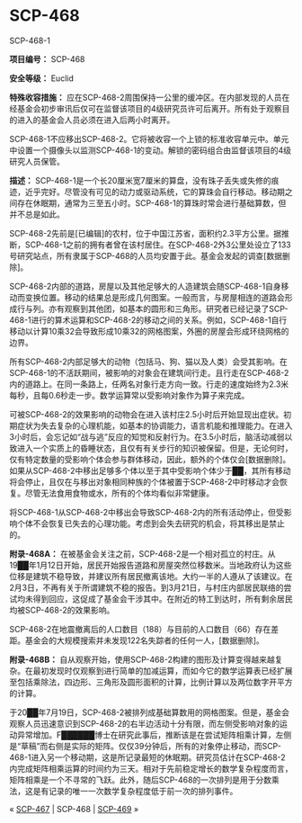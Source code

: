 # SCP-468
                        




SCP-468-1



**项目编号：** SCP-468

**安全等级：** Euclid

**特殊收容措施：** 应在SCP-468-2周围保持一公里的缓冲区。在内部发现的人员在经基金会初步审讯后仅可在监督该项目的4级研究员许可后离开。所有处于观察目的进入的基金会人员必须在进入后两小时离开。

SCP-468-1不应移出SCP-468-2。它将被收容一个上锁的标准收容单元中。单元中设置一个摄像头以监测SCP-468-1的变动。解锁的密码组合由监督该项目的4级研究人员保管。

**描述：** SCP-468-1是一个长20厘米宽7厘米的算盘，没有珠子丢失或失修的痕迹，近乎完好。尽管没有可见的动力或驱动系统，它的算珠会自行移动。移动期之间存在休眠期，通常为三至五小时。SCP-468-1的算珠时常会进行基础算数，但并不总是如此。

SCP-468-2先前是[已编辑]的农村，位于中国江苏省，面积约2.3平方公里。据推断，SCP-468-1之前的拥有者曾在该村居住。在SCP-468-2外3公里处设立了133号研究站点，所有隶属于SCP-468的人员均安置于此。基金会发起的调查[数据删除]。

SCP-468-2内部的道路，房屋以及其他足够大的人造建筑会随SCP-468-1自身移动而变换位置。移动的结果总是形成几何图案。一般而言，与房屋相连的道路会形成行与列。亦有观察到其他团，如基本的圆形和三角形。研究者已经记录了SCP-468-1进行的算术运算和SCP-468-2的移动之间的关系。例如，SCP-468-1自行移动以计算10乘32会导致形成10乘32的网格图案，外圈的房屋会形成环绕网格的边界。

所有SCP-468-2内部足够大的动物（包括马、狗、猫以及人类）会受其影响。在SCP-468-1的不活跃期间，被影响的对象会在建筑间行走。且行走在SCP-468-2内的道路上。在同一条路上，任两名对象行走方向一致。行走的速度始终为2.3米每秒，且每0.6秒走一步。数学运算常以受影响对象作为算子来完成。

可被SCP-468-2的效果影响的动物会在进入该村庄2.5小时后开始显现出症状。初期症状为失去复杂的心理机能，如基本的协调能力，语言机能和推理能力。在进入3小时后，会忘记如“战与逃”反应的知觉和反射行为。在3.5小时后，脑活动减弱以致进入一个实质上的昏睡状态，且仅有有关步行的知识被保留。但是，无论何时，仅有特定数量的受影响个体会参与群体移动，因此，额外的个体仅会[数据删除]。如果从SCP-468-2中移出足够多个体以至于其中受影响个体少于██，其所有移动将会停止，且仅在与移出对象相同种族的个体被置于SCP-468-2中时移动才会恢复。尽管无法食用食物或水，所有的个体均看似非常健康。

将SCP-468-1从SCP-468-2中移出会导致SCP-468-2内的所有活动停止，但受影响个体不会恢复已失去的心理功能。考虑到会失去研究的机会，将其移出是禁止的。

**附录-468A：** 在被基金会关注之前，SCP-468-2是一个相对孤立的村庄。从19██年1月12日开始，居民开始报告道路和房屋突然位移数米。当地政府认为这些位移是建筑不稳导致，并建议所有居民撤离该地。大约一半的人遵从了该建议。在2月3日，不再有关于所谓建筑不稳的报告。到3月21日，与村庄内部居民联络的尝试均未得到回应，这促成了基金会干涉其中。在附近的特工到达时，所有剩余居民均被SCP-468-2的效果影响。

SCP-468-2在地震撤离后的人口数目（188）与目前的人口数目（66）存在差距。基金会的大规模搜索并未发现122名失踪者的任何一人，[数据删除]。

**附录-468B：** 自从观察开始，使用SCP-468-2构建的图形及计算变得越来越复杂。在最初发现时仅观察到进行简单的加减运算，而如今它的数学运算表已经扩展至包括乘除法，四边形、三角形及圆形面积的计算，比例计算以及两位数字开平方的计算。

于20██年7月19日，SCP-468-2被排列成基础算数用的网格图案。但是，基金会观察人员迅速意识到SCP-468-2的右半边活动十分有限，而左侧受影响对象的运动异常增加。F██████博士在研究此事后，推断该是在尝试矩阵相乘计算，左侧是“草稿”而右侧是实际的矩阵。仅仅39分钟后，所有的对象停止移动，而SCP-468-1进入另一个移动期，这是所记录最短的休眠期。研究员估计在SCP-468-2内完成矩阵相乘运算的时间约为三天。相对于先前稳定增长的数学复杂程度而言，矩阵相乘是一个不寻常的飞跃。此外，随后SCP-468的一次排列是用于分数乘法，这是有记录的唯一一次数学复杂程度低于前一次的排列事件。



« [SCP-467](/scp-467) | SCP-468 | [SCP-469](/scp-469) »





                    